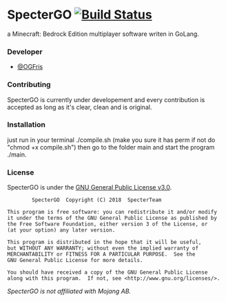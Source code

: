 # SpecterGO [![Build Status](https://travis-ci.com/SpecterTeam/SpecterGO.svg?branch=master)](https://travis-ci.com/SpecterTeam/SpecterGO)
a Minecraft: Bedrock Edition multiplayer software writen in GoLang.

### Developer
- [@OGFris](https://twitter.com/OGFris)

### Contributing
 SpecterGO is currently under developement and every contribution is accepted 
 as long as it's clear, clean and is original.
### Installation
 just run in your terminal ./compile.sh (make you sure it has perm if not do "chmod +x compile.sh") then go to the folder main and start the program ./main.
 ### License
 SpecterGO is under the [GNU General Public License v3.0](https://github.com/SpecterTeam/SpecterGO/blob/master/LICENSE).
 
            SpecterGO  Copyright (C) 2018  SpecterTeam

    This program is free software: you can redistribute it and/or modify
    it under the terms of the GNU General Public License as published by
    the Free Software Foundation, either version 3 of the License, or
    (at your option) any later version.

    This program is distributed in the hope that it will be useful,
    but WITHOUT ANY WARRANTY; without even the implied warranty of
    MERCHANTABILITY or FITNESS FOR A PARTICULAR PURPOSE.  See the
    GNU General Public License for more details.

    You should have received a copy of the GNU General Public License
    along with this program.  If not, see <http://www.gnu.org/licenses/>.
*SpecterGO is not affiliated with Mojang AB.*
